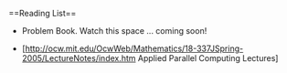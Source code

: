 ==Reading List==

* Problem Book. Watch this space ... coming soon!

* [http://ocw.mit.edu/OcwWeb/Mathematics/18-337JSpring-2005/LectureNotes/index.htm Applied Parallel Computing Lectures]

